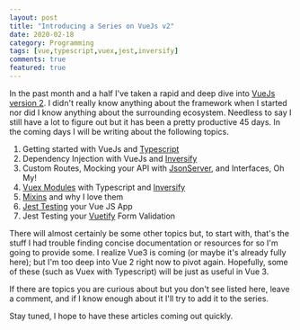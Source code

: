 ```yaml
---
layout: post
title: "Introducing a Series on VueJs v2"
date: 2020-02-18
category: Programming
tags: [vue,typescript,vuex,jest,inversify]
comments: true
featured: true
---
```

In the past month and a half I've taken a rapid and deep dive into [VueJs version 2](https://vuejs.org/v2/guide/).  I didn't really know anything about the framework when I started nor did I know anything about the surrounding ecosystem.  Needless to say I still have a lot to figure out but it has been a pretty productive 45 days.  In the coming days I will be writing about the following topics.

1. Getting started with VueJs and [Typescript](https://www.typescriptlang.org/)
2. Dependency Injection with VueJs and [Inversify](http://inversify.io/)
3. Custom Routes, Mocking your API with [JsonServer](https://github.com/typicode/json-server), and Interfaces, Oh My!
4. [Vuex Modules](https://vuex.vuejs.org/) with Typescript and [Inversify](http://inversify.io/)
5. [Mixins](https://vuejs.org/v2/guide/mixins.html) and why I love them
6. [Jest Testing](https://jestjs.io/) your Vue JS App
7. Jest Testing your [Vuetify](https://vuetifyjs.com/en/) Form Validation

There will almost certainly be some other topics but, to start with, that's the stuff I had trouble finding concise documentation or resources for so I'm going to provide some. I realize Vue3 is coming (or maybe it's already fully here); but I'm too deep into Vue 2 right now to pivot again.  Hopefully, some of these (such as Vuex with Typescript) will be just as useful in Vue 3.

If there are topics you are curious about but you don't see listed here, leave a comment, and if I know enough about it I'll try to add it to the series.

Stay tuned, I hope to have these articles coming out quickly.
